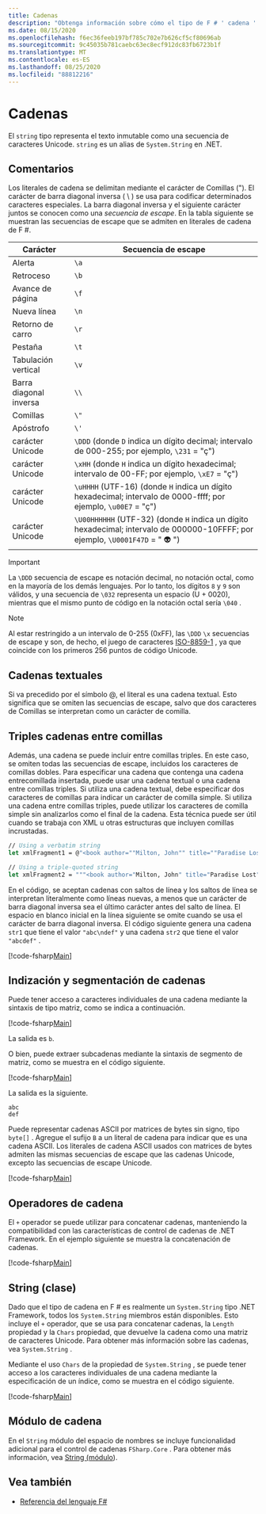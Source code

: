 ```yaml
---
title: Cadenas
description: "Obtenga información sobre cómo el tipo de F # ' cadena ' representa texto inmutable como una secuencia de caracteres Unicode."
ms.date: 08/15/2020
ms.openlocfilehash: f6ec36feeb197bf785c702e7b626cf5cf80696ab
ms.sourcegitcommit: 9c45035b781caebc63ec8ecf912dc83fb6723b1f
ms.translationtype: MT
ms.contentlocale: es-ES
ms.lasthandoff: 08/25/2020
ms.locfileid: "88812216"
---
```

# <a name="strings"></a>Cadenas

El `string` tipo representa el texto inmutable como una secuencia de caracteres Unicode. `string` es un alias de `System.String` en .NET.

## <a name="remarks"></a>Comentarios

Los literales de cadena se delimitan mediante el carácter de Comillas ("). El carácter de barra diagonal inversa ( \\ ) se usa para codificar determinados caracteres especiales. La barra diagonal inversa y el siguiente carácter juntos se conocen como una *secuencia de escape*. En la tabla siguiente se muestran las secuencias de escape que se admiten en literales de cadena de F #.

|Carácter|Secuencia de escape|
|---------|---------------|
|Alerta|`\a`|
|Retroceso|`\b`|
|Avance de página|`\f`|
|Nueva línea|`\n`|
|Retorno de carro|`\r`|
|Pestaña|`\t`|
|Tabulación vertical|`\v`|
|Barra diagonal inversa|`\\`|
|Comillas|`\"`|
|Apóstrofo|`\'`|
|carácter Unicode|`\DDD` (donde `D` indica un dígito decimal; intervalo de 000-255; por ejemplo, `\231` = "ç")|
|carácter Unicode|`\xHH` (donde `H` indica un dígito hexadecimal; intervalo de 00-FF; por ejemplo, `\xE7` = "ç")|
|carácter Unicode|`\uHHHH` (UTF-16) (donde `H` indica un dígito hexadecimal; intervalo de 0000-ffff;  por ejemplo, `\u00E7` = "ç")|
|carácter Unicode|`\U00HHHHHH` (UTF-32) (donde `H` indica un dígito hexadecimal; intervalo de 000000-10FFFF;  por ejemplo, `\U0001F47D` = " 👽 ")|

> [!IMPORTANT]
> La `\DDD` secuencia de escape es notación decimal, no notación octal, como en la mayoría de los demás lenguajes. Por lo tanto, los dígitos `8` y `9` son válidos, y una secuencia de `\032` representa un espacio (U + 0020), mientras que el mismo punto de código en la notación octal sería `\040` .

> [!NOTE]
> Al estar restringido a un intervalo de 0-255 (0xFF), las `\DDD` `\x` secuencias de escape y son, de hecho, el juego de caracteres [ISO-8859-1](https://en.wikipedia.org/wiki/ISO/IEC_8859-1#Code_page_layout) , ya que coincide con los primeros 256 puntos de código Unicode.

## <a name="verbatim-strings"></a>Cadenas textuales

Si va precedido por el símbolo @, el literal es una cadena textual. Esto significa que se omiten las secuencias de escape, salvo que dos caracteres de Comillas se interpretan como un carácter de comilla.

## <a name="triple-quoted-strings"></a>Triples cadenas entre comillas

Además, una cadena se puede incluir entre comillas triples. En este caso, se omiten todas las secuencias de escape, incluidos los caracteres de comillas dobles. Para especificar una cadena que contenga una cadena entrecomillada insertada, puede usar una cadena textual o una cadena entre comillas triples. Si utiliza una cadena textual, debe especificar dos caracteres de comillas para indicar un carácter de comilla simple. Si utiliza una cadena entre comillas triples, puede utilizar los caracteres de comilla simple sin analizarlos como el final de la cadena. Esta técnica puede ser útil cuando se trabaja con XML u otras estructuras que incluyen comillas incrustadas.

```fsharp
// Using a verbatim string
let xmlFragment1 = @"<book author=""Milton, John"" title=""Paradise Lost"">"

// Using a triple-quoted string
let xmlFragment2 = """<book author="Milton, John" title="Paradise Lost">"""
```

En el código, se aceptan cadenas con saltos de línea y los saltos de línea se interpretan literalmente como líneas nuevas, a menos que un carácter de barra diagonal inversa sea el último carácter antes del salto de línea. El espacio en blanco inicial en la línea siguiente se omite cuando se usa el carácter de barra diagonal inversa. El código siguiente genera una cadena `str1` que tiene el valor `"abc\ndef"` y una cadena `str2` que tiene el valor `"abcdef"` .

[!code-fsharp[Main](~/samples/snippets/fsharp/lang-ref-1/snippet1001.fs)]

## <a name="string-indexing-and-slicing"></a>Indización y segmentación de cadenas

Puede tener acceso a caracteres individuales de una cadena mediante la sintaxis de tipo matriz, como se indica a continuación.

[!code-fsharp[Main](~/samples/snippets/fsharp/lang-ref-1/snippet1002.fs)]

La salida es `b`.

O bien, puede extraer subcadenas mediante la sintaxis de segmento de matriz, como se muestra en el código siguiente.

[!code-fsharp[Main](~/samples/snippets/fsharp/lang-ref-1/snippet1003.fs)]

La salida es la siguiente.

```console
abc
def
```

Puede representar cadenas ASCII por matrices de bytes sin signo, tipo `byte[]` . Agregue el sufijo `B` a un literal de cadena para indicar que es una cadena ASCII. Los literales de cadena ASCII usados con matrices de bytes admiten las mismas secuencias de escape que las cadenas Unicode, excepto las secuencias de escape Unicode.

[!code-fsharp[Main](~/samples/snippets/fsharp/lang-ref-1/snippet1004.fs)]

## <a name="string-operators"></a>Operadores de cadena

El `+` operador se puede utilizar para concatenar cadenas, manteniendo la compatibilidad con las características de control de cadenas de .NET Framework. En el ejemplo siguiente se muestra la concatenación de cadenas.

[!code-fsharp[Main](~/samples/snippets/fsharp/lang-ref-1/snippet1006.fs)]

## <a name="string-class"></a>String (clase)

Dado que el tipo de cadena en F # es realmente un `System.String` tipo .NET Framework, todos los `System.String` miembros están disponibles. Esto incluye el `+` operador, que se usa para concatenar cadenas, la `Length` propiedad y la `Chars` propiedad, que devuelve la cadena como una matriz de caracteres Unicode. Para obtener más información sobre las cadenas, vea `System.String` .

Mediante el uso `Chars` de la propiedad de `System.String` , se puede tener acceso a los caracteres individuales de una cadena mediante la especificación de un índice, como se muestra en el código siguiente.

[!code-fsharp[Main](~/samples/snippets/fsharp/lang-ref-1/snippet1005.fs)]

## <a name="string-module"></a>Módulo de cadena

En el `String` módulo del espacio de nombres se incluye funcionalidad adicional para el control de cadenas `FSharp.Core` . Para obtener más información, vea [String (módulo](https://fsharp.github.io/fsharp-core-docs/reference/fsharp-core-stringmodule.html)).

## <a name="see-also"></a>Vea también

- [Referencia del lenguaje F#](index.md)
